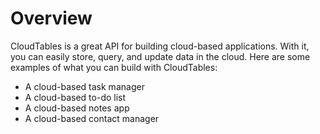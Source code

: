 # Overview

CloudTables is a great API for building cloud-based applications. With it, you can easily store, query, and update data in the cloud. Here are some examples of what you can build with CloudTables:

- A cloud-based task manager
- A cloud-based to-do list
- A cloud-based notes app
- A cloud-based contact manager
